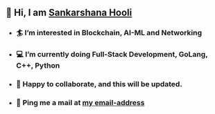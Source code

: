 <!---
codedrifts/codedrifts is a ✨ special ✨ repository because its `README.md` (this file) appears on your GitHub profile.
You can click the Preview link to take a look at your changes.
--->
## :wave: Hi, I am [Sankarshana Hooli](../codedrifts)
- ### :surfer: I’m interested in Blockchain, AI-ML and Networking
- ### :computer: I’m currently doing Full-Stack Development, GoLang, C++, Python
- ### :muscle: Happy to collaborate, and this will be updated.
- ### :email: Ping me a mail at [my email-address](mailto:hoolisankarshana@gmail.com)
